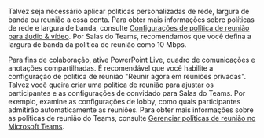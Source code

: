 Talvez seja necessário aplicar políticas personalizadas de rede, largura de banda ou reunião a essa conta. Para obter mais informações sobre políticas de rede e largura de banda, consulte [Configurações de política de reunião para áudio & vídeo](/microsoftteams/meeting-policies-audio-and-video). Por Salas do Teams, recomendamos que você defina a largura de banda da política de reunião como 10 Mbps.

Para fins de colaboração, ative PowerPoint Live, quadro de comunicações e anotações compartilhadas. É recomendável que você habilite a configuração de política de reunião "Reunir agora em reuniões privadas". Talvez você queira criar uma política de reunião para ajustar os participantes e as configurações de convidado para Salas do Teams. Por exemplo, examine as configurações de lobby, como quais participantes admitirão automaticamente as reuniões. Para obter mais informações sobre as políticas de reunião do Teams, consulte [Gerenciar políticas de reunião no Microsoft Teams](/microsoftteams/meeting-policies-overview).
